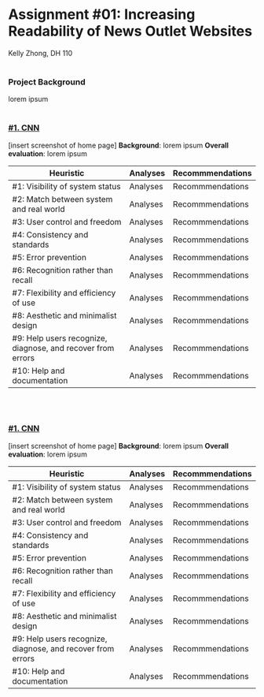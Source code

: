 # Assignment #01: Increasing Readability of News Outlet Websites
Kelly Zhong, DH 110
<br>
<br>

### Project Background
lorem ipsum
<br>
<br>

### <a href="https://www.cnn.com/"> #1. CNN </a>
[insert screenshot of home page]
**Background**: lorem ipsum
**Overall evaluation**: lorem ipsum

Heuristic | Analyses | Recommmendations
------------ | ------------ | ------------
#1: Visibility of system status | Analyses | Recommmendations
#2: Match between system and real world | Analyses | Recommmendations
#3: User control and freedom | Analyses | Recommmendations
#4: Consistency and standards | Analyses | Recommmendations
#5: Error prevention | Analyses | Recommmendations
#6: Recognition rather than recall | Analyses | Recommmendations
#7: Flexibility and efficiency of use | Analyses | Recommmendations
#8: Aesthetic and minimalist design | Analyses | Recommmendations
#9: Help users recognize, diagnose, and recover from errors | Analyses | Recommmendations
#10: Help and documentation | Analyses | Recommmendations
<br>
<br>

### <a href="https://www.cnn.com/"> #1. CNN </a>
[insert screenshot of home page]
**Background**: lorem ipsum
**Overall evaluation**: lorem ipsum


Heuristic | Analyses | Recommmendations
------------ | ------------ | ------------
#1: Visibility of system status | Analyses | Recommmendations
#2: Match between system and real world | Analyses | Recommmendations
#3: User control and freedom | Analyses | Recommmendations
#4: Consistency and standards | Analyses | Recommmendations
#5: Error prevention | Analyses | Recommmendations
#6: Recognition rather than recall | Analyses | Recommmendations
#7: Flexibility and efficiency of use | Analyses | Recommmendations
#8: Aesthetic and minimalist design | Analyses | Recommmendations
#9: Help users recognize, diagnose, and recover from errors | Analyses | Recommmendations
#10: Help and documentation | Analyses | Recommmendations
<br>
<br>
